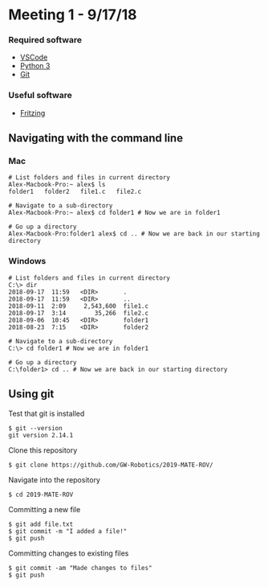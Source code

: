 # Meeting 1 - 9/17/18
### Required software
* [VSCode](https://code.visualstudio.com/)
* [Python 3](https://www.python.org/downloads/)
* [Git](https://git-scm.com/downloads)
### Useful software
* [Fritzing](http://fritzing.org/home/)
## Navigating with the command line
### Mac
```shell
# List folders and files in current directory
Alex-Macbook-Pro:~ alex$ ls
folder1   folder2   file1.c   file2.c

# Navigate to a sub-directory
Alex-Macbook-Pro:~ alex$ cd folder1 # Now we are in folder1

# Go up a directory
Alex-Macbook-Pro:folder1 alex$ cd .. # Now we are back in our starting directory
```
### Windows
```
# List folders and files in current directory
C:\> dir
2018-09-17  11:59   <DIR>       .
2018-09-17  11:59   <DIR>       ..
2018-09-11  2:09     2,543,600  file1.c
2018-09-17  3:14        35,266  file2.c
2018-09-06  10:45   <DIR>       folder1
2018-08-23  7:15    <DIR>       folder2

# Navigate to a sub-directory
C:\> cd folder1 # Now we are in folder1

# Go up a directory
C:\folder1> cd .. # Now we are back in our starting directory
```
## Using git
Test that git is installed
```shell
$ git --version
git version 2.14.1
```
Clone this repository
```shell
$ git clone https://github.com/GW-Robotics/2019-MATE-ROV/
```
Navigate into the repository
```shell
$ cd 2019-MATE-ROV
```
Committing a new file
```shell
$ git add file.txt
$ git commit -m "I added a file!"
$ git push
```
Committing changes to existing files
```shell
$ git commit -am "Made changes to files"
$ git push
```
